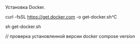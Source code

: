 Установка Docker.


curl -fsSL https://get.docker.com -o get-docker.sh^C

sh get-docker.sh


// проверка установленной версии
docker compose version
